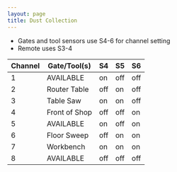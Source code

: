 ```yaml
---
layout: page
title: Dust Collection
---
```


- Gates and tool sensors use S4-6 for channel setting
- Remote uses S3-4

| Channel | Gate/Tool(s)  | S4  | S5  | S6  | 
|---------|---------------|-----|-----|-----|
| 1       | AVAILABLE     | on  | off | off |
| 2       | Router Table  | off | on  | off |
| 3       | Table Saw     | on  | on  | off |
| 4       | Front of Shop | off | off | on  |
| 5       | AVAILABLE     | on  | off | on  |
| 6       | Floor Sweep   | off | on  | on  |
| 7       | Workbench     | on  | on  | on  |
| 8       | AVAILABLE     | off | off | off |